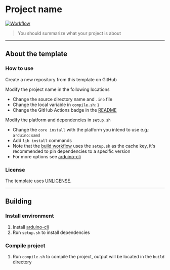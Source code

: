 # Project name

[![Workflow](https://github.com/c4deszes/arduino-project-template/workflows/build/badge.svg?branch=master)](https://github.com/c4deszes/arduino-project-template/actions)

> You should summarize what your project is about

---

## About the template

### How to use

Create a new repository from this template on GitHub

Modify the project name in the following locations

- Change the source directory name and `.ino` file
- Change the local variable in `compile.sh:1`
- Change the GitHub Actions badge in the [README](./README.md)

Modify the platform and dependencies in `setup.sh`

- Change the `core install` with the platform you intend to use e.g.: `arduino:samd`
- Add `lib install` commands
- Note that the [build workflow](./.github/workflows/build.yml) uses the `setup.sh` as the cache key, it's recommended to pin dependencies to a specific version
- For more options see [arduino-cli](https://arduino.github.io/arduino-cli/latest/getting-started/)

### License

The template uses [UNLICENSE](./LICENSE).

---

## Building

### Install environment

1. Install [arduino-cli](https://github.com/arduino/arduino-cli)
2. Run `setup.sh` to install dependencies

### Compile project

1. Run `compile.sh` to compile the project, output will be located in the `build` directory
